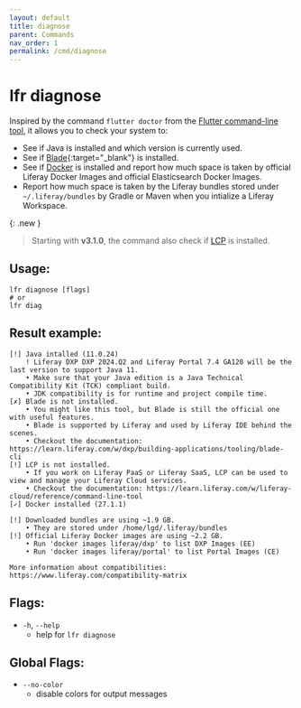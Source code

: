 ```yaml
---
layout: default
title: diagnose
parent: Commands
nav_order: 1
permalink: /cmd/diagnose
---
```


# lfr diagnose

Inspired by the command `flutter doctor` from the [Flutter command-line tool](https://docs.flutter.dev/reference/flutter-cli#flutter-commands), it allows you to check your system to:
- See if Java is installed and which version is currently used.
- See if [Blade](https://learn.liferay.com/w/dxp/liferay-development/tooling/blade-cli/installing-and-updating-blade-cli){:target="_blank"} is installed.
- See if [Docker](https://docs.docker.com/get-docker/) is installed and report how much space is taken by official Liferay Docker Images and official Elasticsearch Docker Images.
- Report how much space is taken by the Liferay bundles stored under `~/.liferay/bundles` by Gradle or Maven when you intialize a Liferay Workspace.

{: .new }
> Starting with **v3.1.0**, the command also check if [LCP](https://learn.liferay.com/w/liferay-cloud/reference/command-line-tool) is installed.

## Usage:
```shell
lfr diagnose [flags]
# or
lfr diag
```

## Result example:
```shell
[!] Java intalled (11.0.24)
    ! Liferay DXP DXP 2024.Q2 and Liferay Portal 7.4 GA120 will be the last version to support Java 11.
    • Make sure that your Java edition is a Java Technical Compatibility Kit (TCK) compliant build.
    • JDK compatibility is for runtime and project compile time.
[✗] Blade is not installed.
    • You might like this tool, but Blade is still the official one with useful features.
    • Blade is supported by Liferay and used by Liferay IDE behind the scenes.
    • Checkout the documentation: https://learn.liferay.com/w/dxp/building-applications/tooling/blade-cli
[!] LCP is not installed.
    • If you work on Liferay PaaS or Liferay SaaS, LCP can be used to view and manage your Liferay Cloud services.
    • Checkout the documentation: https://learn.liferay.com/w/liferay-cloud/reference/command-line-tool
[✓] Docker installed (27.1.1)

[!] Downloaded bundles are using ~1.9 GB.
    • They are stored under /home/lgd/.liferay/bundles
[!] Official Liferay Docker images are using ~2.2 GB.
    • Run 'docker images liferay/dxp' to list DXP Images (EE)
    • Run 'docker images liferay/portal' to list Portal Images (CE)

More information about compatibilities: https://www.liferay.com/compatibility-matrix
```

## Flags:
- `-h`, `--help`
  - help for `lfr diagnose`

## Global Flags:
- `--no-color`
  - disable colors for output messages